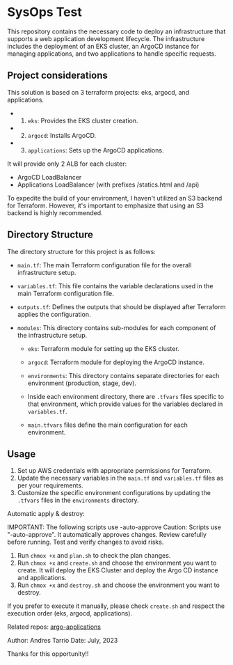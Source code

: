 SysOps Test
===========

This repository contains the necessary code to deploy an infrastructure that supports a web application development lifecycle. The infrastructure includes the deployment of an EKS cluster, an ArgoCD instance for managing applications, and two applications to handle specific requests.

Project considerations
----------------------

This solution is based on 3 terraform projects: eks, argocd, and applications.

- 1) `eks`: Provides the EKS cluster creation.
- 2) `argocd`: Installs ArgoCD.
- 3) `applications`: Sets up the ArgoCD applications.

It will provide only 2 ALB for each cluster:

- ArgoCD LoadBalancer
- Applications LoadBalancer (with prefixes /statics.html and /api)

To expedite the build of your environment, I haven't utilized an S3 backend for Terraform. However, it's important to emphasize that using an S3 backend is highly recommended.

Directory Structure
-------------------

The directory structure for this project is as follows:

- `main.tf`: The main Terraform configuration file for the overall infrastructure setup.

- `variables.tf`: This file contains the variable declarations used in the main Terraform configuration file.

- `outputs.tf`: Defines the outputs that should be displayed after Terraform applies the configuration.

- `modules`: This directory contains sub-modules for each component of the infrastructure setup.

  - `eks`: Terraform module for setting up the EKS cluster.
  - `argocd`: Terraform module for deploying the ArgoCD instance.
  - `environments`: This directory contains separate directories for each environment (production, stage, dev).

  - Inside each environment directory, there are `.tfvars` files specific to that environment, which provide values for the variables declared in `variables.tf`.
  - `main.tfvars` files define the main configuration for each environment.

Usage
-----

1. Set up AWS credentials with appropriate permissions for Terraform.
2. Update the necessary variables in the `main.tf` and `variables.tf` files as per your requirements.
3. Customize the specific environment configurations by updating the `.tfvars` files in the `environments` directory.

Automatic apply & destroy:

IMPORTANT: The following scripts use -auto-approve Caution: Scripts use "-auto-approve". It automatically approves changes. Review carefully before running. Test and verify changes to avoid risks.

1. Run `chmox +x` and `plan.sh` to check the plan changes.
2. Run `chmox +x` and `create.sh` and choose the environment you want to create. It will deploy the EKS Cluster and deploy the Argo CD instance and applications.
3. Run `chmox +x` and `destroy.sh` and choose the environment you want to destroy.

If you prefer to execute it manually, please check `create.sh` and respect the execution order (eks, argocd, applications).

Related repos: [argo-applications](https://github.com/andyba2016/argo-applications)

Author: Andres Tarrio
Date: July, 2023

Thanks for this opportunity!!
